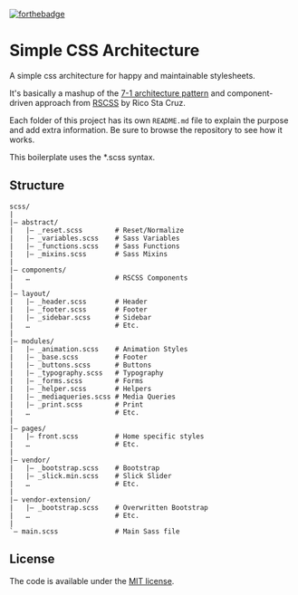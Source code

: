 [![forthebadge](https://forthebadge.com/images/badges/built-with-love.svg)](https://forthebadge.com)

# Simple CSS Architecture

A simple css architecture for happy and maintainable stylesheets.

It's basically a mashup of the [7-1 architecture pattern](https://sass-guidelin.es/#the-7-1-pattern) and component-driven approach from [RSCSS](http://rscss.io/) by Rico Sta Cruz.

Each folder of this project has its own `README.md` file to explain the purpose and add extra information. Be sure to browse the repository to see how it works.

This boilerplate uses the \*.scss syntax.

## Structure

```
scss/
|
|– abstract/
|   |– _reset.scss        # Reset/Normalize
|   |– _variables.scss    # Sass Variables
|   |– _functions.scss    # Sass Functions
|   |– _mixins.scss       # Sass Mixins
|
|– components/
|   …                     # RSCSS Components
|
|– layout/
|   |– _header.scss       # Header
|   |– _footer.scss       # Footer
|   |– _sidebar.scss      # Sidebar
|   …                     # Etc.
|
|– modules/
|   |– _animation.scss    # Animation Styles
|   |– _base.scss         # Footer
|   |– _buttons.scss      # Buttons
|   |– _typography.scss   # Typography
|   |– _forms.scss        # Forms
|   |– _helper.scss       # Helpers
|   |– _mediaqueries.scss # Media Queries
|   |– _print.scss        # Print
|   …                     # Etc.
|
|– pages/
|   |– front.scss         # Home specific styles
|   …                     # Etc.
|
|– vendor/
|   |– _bootstrap.scss    # Bootstrap
|   |– _slick.min.scss    # Slick Slider
|   …                     # Etc.
|
|– vendor-extension/ 
|   |– _bootstrap.scss    # Overwritten Bootstrap
|   …                     # Etc.
|
`– main.scss              # Main Sass file
```

## License

The code is available under the [MIT license](LICENSE.txt).
